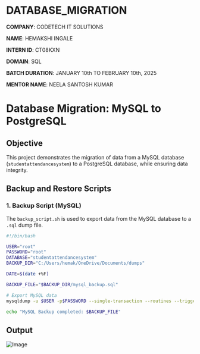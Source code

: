 # DATABASE_MIGRATION


**COMPANY**: CODETECH IT SOLUTIONS

**NAME**: HEMAKSHI INGALE

**INTERN ID**: CT08KXN

**DOMAIN**: SQL

**BATCH DURATION**: JANUARY 10th TO FEBRUARY 10th, 2025

**MENTOR NAME**: NEELA SANTOSH KUMAR

# Database Migration: MySQL to PostgreSQL

## Objective
This project demonstrates the migration of data from a MySQL database (`studentattendancesystem`) to a PostgreSQL database, while ensuring data integrity.

## Backup and Restore Scripts

### 1. Backup Script (MySQL)
The `backup_script.sh` is used to export data from the MySQL database to a `.sql` dump file.

```bash
#!/bin/bash

USER="root"
PASSWORD="root"
DATABASE="studentattendancesystem"
BACKUP_DIR="C:/Users/hemak/OneDrive/Documents/dumps"

DATE=$(date +%F)

BACKUP_FILE="$BACKUP_DIR/mysql_backup.sql"

# Export MySQL data
mysqldump -u $USER -p$PASSWORD --single-transaction --routines --triggers $DATABASE > "$BACKUP_FILE"

echo "MySQL Backup completed: $BACKUP_FILE"
```
## Output
![Image](https://github.com/user-attachments/assets/a97db714-ff02-472c-8488-6b6fa13e86b9)

